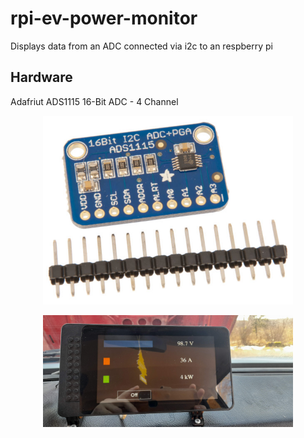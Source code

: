 # rpi-ev-power-monitor

Displays data from an ADC connected via i2c to an respberry pi

## Hardware
Adafriut ADS1115 16-Bit ADC - 4 Channel


<p align="center">
  <img src="images/adc.jpg" width = "400"/>
</p>

<p align="center">
  <img src="images/dash_computer.jpg" width = "400"/>
</p>

